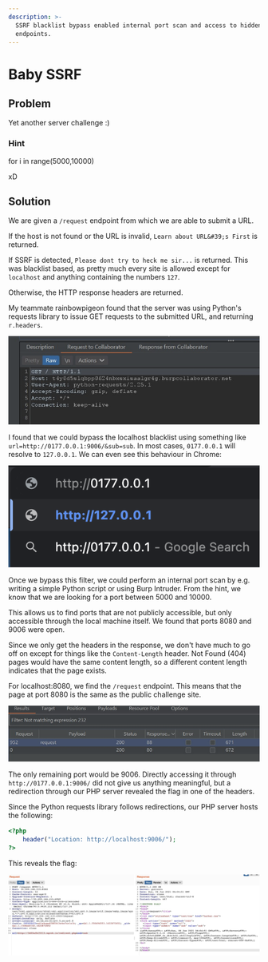 ```yaml
---
description: >-
  SSRF blacklist bypass enabled internal port scan and access to hidden
  endpoints.
---
```


# Baby SSRF

## Problem

Yet another server challenge :\)

### Hint

for i in range\(5000,10000\)

xD

## Solution

We are given a `/request` endpoint from which we are able to submit a URL. 

If the host is not found or the URL is invalid, `Learn about URL&#39;s First` is returned.

If SSRF is detected, `Please dont try to heck me sir...` is returned. This was blacklist based, as pretty much every site is allowed except for `localhost` and anything containing the numbers `127`.

Otherwise, the HTTP response headers are returned.

My teammate rainbowpigeon found that the server was using Python's requests library to issue GET requests to the submitted URL, and returning `r.headers`.

![](../../.gitbook/assets/image%20%2811%29.png)

I found that we could bypass the localhost blacklist using something like `url=http://0177.0.0.1:9006/&sub=sub`. In most cases, `0177.0.0.1` will resolve to `127.0.0.1`. We can even see this behaviour in Chrome:

![](../../.gitbook/assets/screenshot-2021-06-07-at-1.17.16-am.png)

Once we bypass this filter, we could perform an internal port scan by e.g. writing a simple Python script or using Burp Intruder. From the hint, we know that we are looking for a port between 5000 and 10000.

This allows us to find ports that are not publicly accessible, but only accessible through the local machine itself. We found that ports 8080 and 9006 were open.

Since we only get the headers in the response, we don't have much to go off on except for things like the `Content-Length` header. Not Found \(404\) pages would have the same content length, so a different content length indicates that the page exists.

For localhost:8080, we find the `/request` endpoint. This means that the page at port 8080 is the same as the public challenge site.

![](../../.gitbook/assets/image%20%289%29.png)

The only remaining port would be 9006. Directly accessing it through `http://0177.0.0.1:9006/` did not give us anything meaningful, but a redirection through our PHP server revealed the flag in one of the headers.

Since the Python requests library follows redirections, our PHP server hosts the following:

```php
<?php
    header("Location: http://localhost:9006/");
?>
```

This reveals the flag:

![](../../.gitbook/assets/image%20%2810%29.png)





